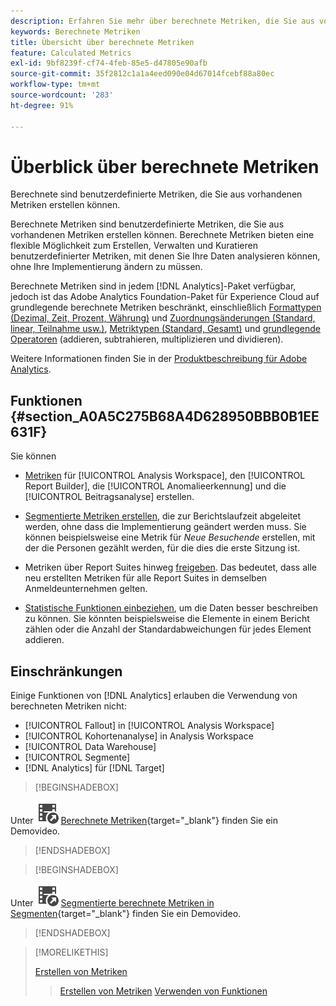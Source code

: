 ```yaml
---
description: Erfahren Sie mehr über berechnete Metriken, die Sie aus vorhandenen Metriken erstellen können.
keywords: Berechnete Metriken
title: Übersicht über berechnete Metriken
feature: Calculated Metrics
exl-id: 9bf8239f-cf74-4feb-85e5-d47805e90afb
source-git-commit: 35f2812c1a1a4eed090e04d67014fcebf88a80ec
workflow-type: tm+mt
source-wordcount: '283'
ht-degree: 91%

---
```


# Überblick über berechnete Metriken

Berechnete sind benutzerdefinierte Metriken, die Sie aus vorhandenen Metriken erstellen können.

Berechnete Metriken sind benutzerdefinierte Metriken, die Sie aus vorhandenen Metriken erstellen können. Berechnete Metriken bieten eine flexible Möglichkeit zum Erstellen, Verwalten und Kuratieren benutzerdefinierter Metriken, mit denen Sie Ihre Daten analysieren können, ohne Ihre Implementierung ändern zu müssen.

Berechnete Metriken sind in jedem [!DNL Analytics]-Paket verfügbar, jedoch ist das Adobe Analytics Foundation-Paket für Experience Cloud auf grundlegende berechnete Metriken beschränkt, einschließlich [Formattypen (Dezimal, Zeit, Prozent, Währung)](/help/components/c-calcmetrics/c-workflow/cm-workflow/c-build-metrics/cm-build-metrics.md) und [Zuordnungsänderungen (Standard, linear, Teilnahme usw.)](/help/components/c-calcmetrics/c-workflow/cm-workflow/c-build-metrics/m-metric-type-alloc.md), [Metriktypen (Standard, Gesamt)](/help/components/c-calcmetrics/c-workflow/cm-workflow/c-build-metrics/m-metric-type-alloc.md) und [grundlegende Operatoren](c-workflow/cm-workflow/c-build-metrics/cm-build-metrics.md#operators) (addieren, subtrahieren, multiplizieren und dividieren).


Weitere Informationen finden Sie in der [Produktbeschreibung für Adobe Analytics](https://helpx.adobe.com/de/legal/product-descriptions/adobe-analytics.html).

<!--
Here is a comparison of calculated metrics and advanced calculated metrics capabilities: 

| [Format types (decimal, time, percent, currency)](/help/components/c-calcmetrics/c-workflow/cm-workflow/c-build-metrics/cm-build-metrics.md)  | ![CheckmarkCircle](/help/assets/icons/CheckmarkCircle.svg)  | ![CheckmarkCircle](/help/assets/icons/CheckmarkCircle.svg)  |
| [Attribution changes (default, linear, participation, etc.)](/help/components/c-calcmetrics/c-workflow/cm-workflow/c-build-metrics/m-metric-type-alloc.md)  | ![CheckmarkCircle](/help/assets/icons/CheckmarkCircle.svg)  | ![CheckmarkCircle](/help/assets/icons/CheckmarkCircle.svg)  |
| [Metric types (standard, total)](/help/components/c-calcmetrics/c-workflow/cm-workflow/c-build-metrics/m-metric-type-alloc.md)  | ![CheckmarkCircle](/help/assets/icons/CheckmarkCircle.svg)  | ![CheckmarkCircle](/help/assets/icons/CheckmarkCircle.svg)  |
|  Basic operators (add, subtract, multiply, divide)  | ![CheckmarkCircle](/help/assets/icons/CheckmarkCircle.svg)  | ![CheckmarkCircle](/help/assets/icons/CheckmarkCircle.svg)  |
| [Apply segments](/help/components/c-calcmetrics/c-workflow/cm-workflow/c-build-metrics/metrics-with-segments.md)  | ![StopCircle](/help/assets/icons/StopCircle.svg)  | Yes  |
| [Basic functions (count, abs value, mean, etc)](/help/components/c-calcmetrics/cm-reference/cm-functions.md)  | No  | Yes  |
| [Advanced functions (regression, if/then, t-score, etc)](/help/components/c-calcmetrics/cm-reference/cm-adv-functions.md)  | No  | Yes  |

-->

## Funktionen {#section_A0A5C275B68A4D628950BBB0B1EE631F}

Sie können

* [Metriken](/help/components/c-calcmetrics/c-workflow/cm-workflow/cm-workflow.md) für [!UICONTROL Analysis Workspace], den [!UICONTROL Report Builder], die [!UICONTROL Anomalieerkennung] und die [!UICONTROL Beitragsanalyse] erstellen.
* [Segmentierte Metriken erstellen](/help/components/c-calcmetrics/c-workflow/cm-workflow/c-build-metrics/metrics-with-segments.md), die zur Berichtslaufzeit abgeleitet werden, ohne dass die Implementierung geändert werden muss. Sie können beispielsweise eine Metrik für *Neue Besuchende* erstellen, mit der die Personen gezählt werden, für die dies die erste Sitzung ist.

* Metriken über Report Suites hinweg [freigeben](/help/components/c-calcmetrics/c-workflow/cm-workflow/cm-sharing.md). Das bedeutet, dass alle neu erstellten Metriken für alle Report Suites in demselben Anmeldeunternehmen gelten.

* [Statistische Funktionen einbeziehen](/help/components/c-calcmetrics/cm-reference/cm-adv-functions.md), um die Daten besser beschreiben zu können. Sie könnten beispielsweise die Elemente in einem Bericht zählen oder die Anzahl der Standardabweichungen für jedes Element addieren.

## Einschränkungen

Einige Funktionen von [!DNL Analytics] erlauben die Verwendung von berechneten Metriken nicht:

* [!UICONTROL Fallout] in [!UICONTROL Analysis Workspace]
* [!UICONTROL Kohortenanalyse] in Analysis Workspace
* [!UICONTROL Data Warehouse]
* [!UICONTROL Segmente]
* [!DNL Analytics] für [!DNL Target]


>[!BEGINSHADEBOX]

Unter ![Videosymbol](/help/assets/icons/VideoCheckedOut.svg) [Berechnete Metriken](https://video.tv.adobe.com/v/25407?quality=12&learn=on){target="_blank"} finden Sie ein Demovideo.

>[!ENDSHADEBOX]

>[!BEGINSHADEBOX]

Unter ![Videosymbol](/help/assets/icons/VideoCheckedOut.svg) [Segmentierte berechnete Metriken in Segmenten](https://video.tv.adobe.com/v/25409?quality=12&learn=on){target="_blank"} finden Sie ein Demovideo.

>[!ENDSHADEBOX]

<!--

Here is a short overview of the [!UICONTROL Calculated metrics] tools: 

|Tool|Capabilities|
|--- |--- |
| [Calculated metric builder](c-workflow/cm-workflow/c-build-metrics/cm-build-metrics.md)| The capabilities are: <ul><li>Create calculated and advanced calculated metrics using advancmd allocation models.</li><li>Add segments inline to metric formulas</li><li>Compare segments in the same report. For example, compare local visitors vs. international visitors.</li><li>Use statistical functions</li><li>Provide detailed metric descriptions (show what it does, where to use it, where NOT to use it)</li><li>Copy definitions into new metrics</li><li>Provide an inline metric preview</li><li>Set metric polarity, which indicates whether it's good or bad if a given custom event (metric) goes up</li><li>Tag metrics</li></ul>|
|Calculated Metric Manager|<ul><li>Share metrics with others</li<li>Approve and curate metrics</li><li>Organize (tag) your metrics so people can find them</li><li>Delete metrics</li><li>Rename metrics</li></ul>|
|Metric Selector rail|Lets you search for and add/apply metrics to the report. You can also change the  sort order (options are: alphabetical, recommended, frequently used, recently used.) In addition, you can filter on Report Suites to show only metrics created in a specific report suite.  To access this Metric Selector, click the Metrics icon  to the left of a report. |
|API for Calculated Metrics|Part of the Adobe Analytics 2.0 API set.|

-->

>[!MORELIKETHIS]
>
>[Erstellen von Metriken](/help/components/c-calcmetrics/c-workflow/cm-workflow/cm-workflow.md)
>>[Erstellen von Metriken](/help/components/c-calcmetrics/c-workflow/cm-workflow/c-build-metrics/cm-build-metrics.md)
>>[Verwenden von Funktionen](/help/components/c-calcmetrics/c-workflow/cm-workflow/c-build-metrics/cm-using-functions.md)
>

